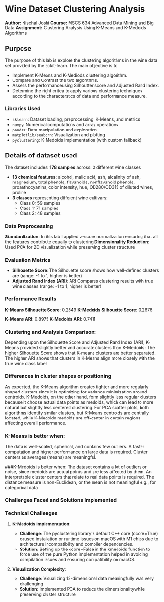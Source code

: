 
# Wine Dataset Clustering Analysis

**Author:** Nischal Joshi
**Course:** MSCS 634 Advanced Data Mining and Big Data
**Assignment:** Clustering Analysis Using K-Means and K-Medoids Algorithms

## Purpose
The purpose of this lab is explore the clustering algorithms in the wine data set provided by the sckit-learn. The main objective is to 
* Implement K-Means and K-Mediods clustering algorithm.
* Compare and Contrast the two algorithms. 
* Assess the performanceusing Silhoutter score and Adjusted Rand Index. 
* Determine the right critea to apply various clustering techniques according to the characterstics of data and performance measure.

### Libraries Used
* `sklearn`: Dataset loading, preprocessing, K-Means, and metrics
* `numpy`: Numerical computations and array operations
* `pandas`: Data manipulation and exploration
* `matplotlib/seaborn`: Visualization and plotting
* `pyclustering`: K-Medoids implementation (with custom fallback)

## Details of dataset used 
The dataset includes: 
**178 samples** across: 3 different wine classes
* **13 chemical features**: alcohol, malic acid, ash, alcalinity of ash, magnesium, total phenols, flavanoids, nonflavanoid phenols, proanthocyanins, color intensity, hue, OD280/OD315 of diluted wines, proline
* **3 classes** representing different wine cultivars:
  * Class 0: 59 samples
  * Class 1: 71 samples
  * Class 2: 48 samples

### Data Preprocessing
**Standardization**: In this lab I applied  z-score normalization ensuring that all the features contribute equally to clustering
**Dimensionality Reduction**: Used PCA for 2D visualization while preserving cluster structure

### Evaluation Metrics

* **Silhouette Score**: The Silhouette score shows  how well-defined clusters are (range: -1 to 1, higher is better)
* **Adjusted Rand Index (ARI)**: ARI Compares clustering results with true wine classes (range: -1 to 1, higher is better)

### Performance Results
   **K-Means Silhouette Score**: 0.2849
   **K-Medoids Silhouette Score**: 0.2676

   **K-Means ARI**: 0.8975
   **K-Medoids ARI**: 0.7411


### Clustering and Analysis Comparison: 
  Depending upon the Silhouette Score and Adjusted Rand Index (ARI), K-Means provided slightly better and accurate clusters than K-Medoids:
  The higher Silhouette Score shows that K-means clusters are better separated. 
  The higher ARI shows that clusters in K-Means align more closely with the true wine class label.

### Differences in cluster shapes or positioning
 As expected, the K-Means algorithm creates tighter and more regularly shaped clusters since it is optimizing for variance minimization around centroids.
 K-Medoids, on the other hand, form slightly less regular clusters because it choose actual data points as medoids, which can lead to more natural but slightly less centered clustering.
 For PCA scatter plots, both algorithms identify similar clusters, but K-Means centroids are centrally located, while K-Medoids medoids are off-center in certain regions, affecting overall performance.

### K-Means is better when:
 The data is well-scaled, spherical, and contains few outliers.
 A faster computation and higher performance on large data is required.
 Cluster centers as averages (means) are meaningful.


###K-Medoids is better when:
 The dataset contains a lot of outliers or noise, since medoids are actual points and are less affected by them.
 An interpretable cluster centers that relate to real data points is required.
 The distance measure is non-Euclidean, or the mean is not meaningful e.g., for categorical data

### Challenges Faced and Solutions Implemented

### Technical Challenges

1. **K-Medoids Implementation**:
    * **Challenge**: The pyclustering library's default C++ core (ccore=True) caused installation or runtime issues on macOS with M1 chips due to architecture incompatibility and compiler dependencies.
    * **Solution**: Setting up the ccore=False in the kmedoids function to force use of the pure Python implementation helped in avoiding compilation issues and ensuring compatibility on macOS.

2. **Visualization Complexity**:
   * **Challenge**: Visualizing 13-dimensional data meaningfully was very challenging
   * **Solution**: Implemented PCA to reduce the dimensionalitywhile preserving cluster structure

